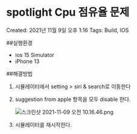 # spotlight Cpu 점유율 문제

Created: 2021년 11월 9일 오후 1:16
Tags: Build, IOS

##실행환경
- ios 15 Simulator
- iPhone 13

##해결방법
1. 시뮬레이터에서 setting > siri & search로 이동한다
2. suggestion from apple 항목을 모두 disable 한다.
    
    ![스크린샷 2021-11-09 오전 10.16.46.png](images/%E1%84%89%E1%85%B3%E1%84%8F%E1%85%B3%E1%84%85%E1%85%B5%E1%86%AB%E1%84%89%E1%85%A3%E1%86%BA_2021-11-09_%E1%84%8B%E1%85%A9%E1%84%8C%E1%85%A5%E1%86%AB_10.16.46.png)
    
3. 시뮬레이터를 재시작한다.
